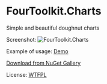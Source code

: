 # FourToolkit.Charts

Simple and beautiful doughnut charts 

Screenshot:
![FourToolkit.Charts](http://i.imgur.com/x2k4WCw.png "FourToolkit.Charts")

Example of usage:
[Demo](https://github.com/cherepets/FourToolkit.Charts/tree/master/Demo "Demo")

[Download from NuGet Gallery](https://www.nuget.org/packages/FourToolkit.Charts/ "Download from NuGet Gallery")

License: [WTFPL](http://www.wtfpl.net/txt/copying/ "WTFPL")

